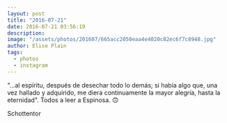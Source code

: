 ```yaml
---
layout: post
title: "2016-07-21"
date: 2016-07-21 03:56:19
description: 
image: "/assets/photos/201607/665acc2050eaa4e4020c82ec6f7c8948.jpg"
author: Elise Plain
tags: 
  - photos
  - instagram
---
```


&#34;...al espíritu, después de desechar todo lo demás; si había algo que, una vez hallado y adquirido, me diera continuamente la mayor alegría, hasta la eternidad&#34;. Todos a leer a Espinosa. 🙃
<p></p>
Schottentor
